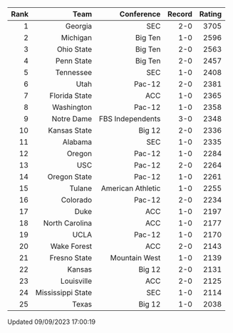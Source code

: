 | Rank  | Team                 | Conference           | Record   | Rating |
| ---:  | ---:                 | ---:                 | ---:     | ---:   |
| 1     | Georgia              | SEC                  | 2-0      | 3705   |
| 2     | Michigan             | Big Ten              | 1-0      | 2596   |
| 3     | Ohio State           | Big Ten              | 2-0      | 2563   |
| 4     | Penn State           | Big Ten              | 2-0      | 2457   |
| 5     | Tennessee            | SEC                  | 1-0      | 2408   |
| 6     | Utah                 | Pac-12               | 2-0      | 2381   |
| 7     | Florida State        | ACC                  | 1-0      | 2365   |
| 8     | Washington           | Pac-12               | 1-0      | 2358   |
| 9     | Notre Dame           | FBS Independents     | 3-0      | 2348   |
| 10    | Kansas State         | Big 12               | 2-0      | 2336   |
| 11    | Alabama              | SEC                  | 1-0      | 2335   |
| 12    | Oregon               | Pac-12               | 1-0      | 2284   |
| 13    | USC                  | Pac-12               | 2-0      | 2264   |
| 14    | Oregon State         | Pac-12               | 1-0      | 2261   |
| 15    | Tulane               | American Athletic    | 1-0      | 2255   |
| 16    | Colorado             | Pac-12               | 2-0      | 2234   |
| 17    | Duke                 | ACC                  | 1-0      | 2197   |
| 18    | North Carolina       | ACC                  | 1-0      | 2177   |
| 19    | UCLA                 | Pac-12               | 1-0      | 2170   |
| 20    | Wake Forest          | ACC                  | 2-0      | 2143   |
| 21    | Fresno State         | Mountain West        | 1-0      | 2139   |
| 22    | Kansas               | Big 12               | 2-0      | 2131   |
| 23    | Louisville           | ACC                  | 2-0      | 2125   |
| 24    | Mississippi State    | SEC                  | 1-0      | 2114   |
| 25    | Texas                | Big 12               | 1-0      | 2038   |

Updated 09/09/2023 17:00:19
